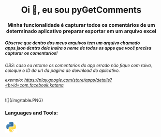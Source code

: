 <h1 align="center">Oi 👋, eu sou pyGetComments</h1>
<h3 align="center">Minha funcionalidade é capturar todos os comentários de um determinado aplicativo preparar exportar em um arquivo excel</h3>

<h5>Observe que dentro dos meus arquivos tem um arquivo chamado <b>apps.json</b> dentro dele insira o nome de todos os apps que você precisa capturar os comentarios!</h5>
<h6>OBS: caso eu retorne os comentarios do app errado não fique com raiva, coloque o ID da url da pagina de download do aplicativo.

exemplo: https://play.google.com/store/apps/details?<b>id=com.facebook.katana</b>
</h6>
![](/img/table.PNG)
<h3 align="left">Languages and Tools:</h3>
<p align="left"> <a href="https://www.python.org" target="_blank"> <img src="https://raw.githubusercontent.com/devicons/devicon/master/icons/python/python-original.svg" alt="python" width="40" height="40"/> </a> </p>


